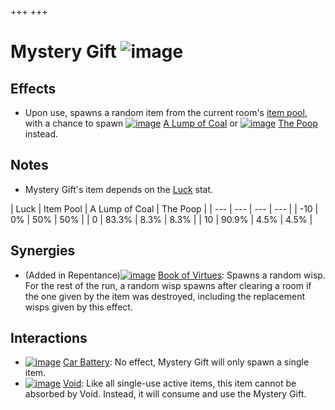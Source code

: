 +++
+++

 # Mystery Gift ![image](/image/Mystery_Gift.png) 

Effects
---------


* Upon use, spawns a random item from the current room's [item pool](/wiki/Item_Pool "Item Pool"), with a chance to spawn [![image](/image/A_Lump_of_Coal.png)](/wiki/A_Lump_of_Coal "A Lump of Coal") [A Lump of Coal](/wiki/A_Lump_of_Coal "A Lump of Coal") or [![image](/image/The_Poop.png)](/wiki/The_Poop "The Poop") [The Poop](/wiki/The_Poop "The Poop") instead.


Notes
-------


* Mystery Gift's item depends on the [Luck](/wiki/Luck "Luck") stat.




| Luck | Item Pool | A Lump of Coal | The Poop
 |
| --- | --- | --- | --- |
| -10 | 0% | 50% | 50%
 |
| 0 | 83.3% | 8.3% | 8.3%
 |
| 10 | 90.9% | 4.5% | 4.5%
 |


Synergies
-----------


* (Added in Repentance)[![image](/image/Book_of_Virtues.png)](/wiki/Book_of_Virtues "Book of Virtues") [Book of Virtues](/wiki/Book_of_Virtues "Book of Virtues"): Spawns a random wisp. For the rest of the run, a random wisp spawns after clearing a room if the one given by the item was destroyed, including the replacement wisps given by this effect.


Interactions
--------------


* [![image](/image/Car_Battery.png)](/wiki/Car_Battery "Car Battery") [Car Battery](/wiki/Car_Battery "Car Battery"): No effect, Mystery Gift will only spawn a single item.
* [![image](/image/Void.png)](/wiki/Void "Void") [Void](/wiki/Void "Void"): Like all single-use active items, this item cannot be absorbed by Void. Instead, it will consume and use the Mystery Gift.


